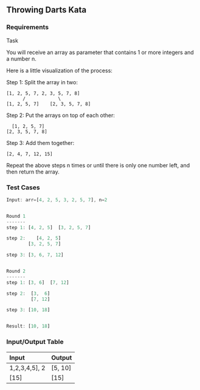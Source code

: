 ## Throwing Darts Kata

### Requirements 

Task

You will receive an array as parameter that contains 1 or more integers and a number n.

Here is a little visualization of the process:

Step 1: Split the array in two:

```
[1, 2, 5, 7, 2, 3, 5, 7, 8]
      /            \
[1, 2, 5, 7]    [2, 3, 5, 7, 8]
```

Step 2: Put the arrays on top of each other:

```
  [1, 2, 5, 7]
[2, 3, 5, 7, 8]
```

Step 3: Add them together:

```
[2, 4, 7, 12, 15]
```

Repeat the above steps n times or until there is only one number left, and then return the array.

### Test Cases

```JavaScript
Input: arr=[4, 2, 5, 3, 2, 5, 7], n=2


Round 1
-------
step 1: [4, 2, 5]  [3, 2, 5, 7]

step 2:    [4, 2, 5]
        [3, 2, 5, 7]

step 3: [3, 6, 7, 12]


Round 2
-------
step 1: [3, 6]  [7, 12]

step 2:  [3,  6]
         [7, 12]

step 3: [10, 18]


Result: [10, 18]
```

### Input/Output Table

| Input                            | Output     |
| :------------------------------- | :--------  |
| 1,2,3,4,5], 2                    |   [5, 10]  | 
| [15]                             |   [15]     | 



